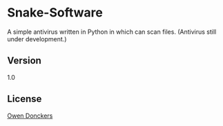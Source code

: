 Snake-Software
==============
A simple antivirus written in Python in which can scan files. (Antivirus still under development.)

Version
-------
1.0

License
-------
[Owen Donckers]

[Owen Donckers]:https://github.com/odonckers/Snake-Software/blob/master/LICENSE.md
